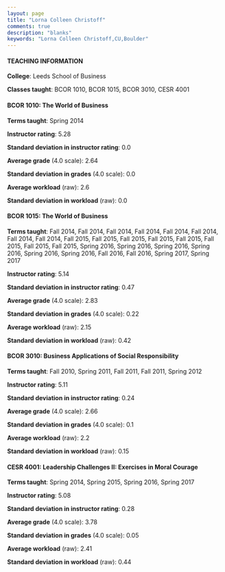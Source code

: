 ```yaml
---
layout: page
title: "Lorna Colleen Christoff" 
comments: true
description: "blanks"
keywords: "Lorna Colleen Christoff,CU,Boulder"
---
```

<head>
<script src="https://ajax.googleapis.com/ajax/libs/jquery/2.1.3/jquery.min.js"></script>
<script src="https://dl.dropboxusercontent.com/s/pc42nxpaw1ea4o9/highcharts.js?dl=0"></script>
<!-- <script src="../assets/js/highcharts.js"></script> -->
<style type="text/css">@font-face {
	font-family: "Bebas Neue";
	src: url(https://www.filehosting.org/file/details/544349/BebasNeue Regular.otf) format("opentype");
	}
	h1.Bebas { 
		font-family: "Bebas Neue", Verdana, Tahoma;
	}
</style>
</head>
	   
#### TEACHING INFORMATION

**College**: Leeds School of Business

**Classes taught**: BCOR 1010, BCOR 1015, BCOR 3010, CESR 4001

#### BCOR 1010: The World of Business

**Terms taught**: Spring 2014

**Instructor rating**: 5.28

**Standard deviation in instructor rating**: 0.0

**Average grade** (4.0 scale): 2.64

**Standard deviation in grades** (4.0 scale): 0.0

**Average workload** (raw): 2.6

**Standard deviation in workload** (raw): 0.0

#### BCOR 1015: The World of Business

**Terms taught**: Fall 2014, Fall 2014, Fall 2014, Fall 2014, Fall 2014, Fall 2014, Fall 2014, Fall 2014, Fall 2015, Fall 2015, Fall 2015, Fall 2015, Fall 2015, Fall 2015, Fall 2015, Fall 2015, Spring 2016, Spring 2016, Spring 2016, Spring 2016, Spring 2016, Spring 2016, Fall 2016, Fall 2016, Spring 2017, Spring 2017

**Instructor rating**: 5.14

**Standard deviation in instructor rating**: 0.47

**Average grade** (4.0 scale): 2.83

**Standard deviation in grades** (4.0 scale): 0.22

**Average workload** (raw): 2.15

**Standard deviation in workload** (raw): 0.42

#### BCOR 3010: Business Applications of Social Responsibility

**Terms taught**: Fall 2010, Spring 2011, Fall 2011, Fall 2011, Spring 2012

**Instructor rating**: 5.11

**Standard deviation in instructor rating**: 0.24

**Average grade** (4.0 scale): 2.66

**Standard deviation in grades** (4.0 scale): 0.1

**Average workload** (raw): 2.2

**Standard deviation in workload** (raw): 0.15

#### CESR 4001: Leadership Challenges II: Exercises in Moral Courage

**Terms taught**: Spring 2014, Spring 2015, Spring 2016, Spring 2017

**Instructor rating**: 5.08

**Standard deviation in instructor rating**: 0.28

**Average grade** (4.0 scale): 3.78

**Standard deviation in grades** (4.0 scale): 0.05

**Average workload** (raw): 2.41

**Standard deviation in workload** (raw): 0.44

